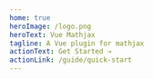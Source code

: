 ```yaml
---
home: true
heroImage: /logo.png
heroText: Vue Mathjax
tagline: A Vue plugin for mathjax
actionText: Get Started →
actionLink: /guide/quick-start
---
```

